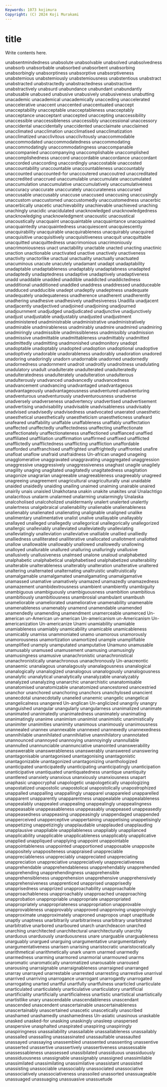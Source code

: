 ```yaml
---
Keywords: 1073 kojimura
Copyright: (C) 2024 Koji Murakami
---
```


# title

Write contents here.



 unabsentmindedness unabsolute unabsolvable unabsolved unabsolvedness unabsorb unabsorbable
unabsorbed unabsorbent unabsorbing unabsorbingly unabsorptiness unabsorptive unabsorptiveness unabstemious unabstemiously unabstemiousness
unabstentious unabstract unabstracted unabstractedly unabstractedness unabstractive unabstractively unabsurd unabundance unabundant
unabundantly unabusable unabused unabusive unabusively unabusiveness unabutting unacademic unacademical unacademically
unacceding unaccelerated unaccelerative unaccent unaccented unaccentuated unaccept unacceptability unacceptable unacceptableness
unacceptably unacceptance unacceptant unaccepted unaccepting unaccessibility unaccessible unaccessibleness unaccessibly unaccessional
unaccessory unaccidental unaccidentally unaccidented unacclaimate unacclaimed unacclimated unacclimation unacclimatised unacclimatization
unacclimatized unacclivitous unacclivitously unaccommodable unaccommodated unaccommodatedness unaccommodating unaccommodatingly unaccommodatingness unaccompanable
unaccompanied unaccompanying unaccomplishable unaccomplished unaccomplishedness unaccord unaccordable unaccordance unaccordant unaccorded
unaccording unaccordingly unaccostable unaccosted unaccountability unaccountable unaccountableness unaccountably unaccounted unaccounted-for
unaccoutered unaccoutred unaccreditated unaccredited unaccrued unaccumulable unaccumulate unaccumulated unaccumulation unaccumulative
unaccumulatively unaccumulativeness unaccuracy unaccurate unaccurately unaccurateness unaccursed unaccusable unaccusably unaccuse
unaccused unaccusing unaccusingly unaccustom unaccustomed unaccustomedly unaccustomedness unacerbic unacerbically unacetic
unachievability unachievable unachieved unaching unachingly unacidic unacidulated unacknowledged unacknowledgedness unacknowledging
unacknowledgment unacoustic unacoustical unacoustically unacquaint unacquaintable unacquaintance unacquainted unacquaintedly unacquaintedness
unacquiescent unacquiescently unacquirability unacquirable unacquirableness unacquirably unacquired unacquisitive unacquisitively unacquisitiveness
unacquit unacquittable unacquitted unacquittedness unacrimonious unacrimoniously unacrimoniousness unact unactability unactable
unacted unacting unactinic unaction unactionable unactivated unactive unactively unactiveness unactivity
unactorlike unactual unactuality unactually unactuated unacuminous unacute unacutely unadamant unadapt
unadaptability unadaptable unadaptableness unadaptably unadaptabness unadapted unadaptedly unadaptedness unadaptive unadaptively
unadaptiveness unadd unaddable unadded unaddible unaddicted unaddictedness unadditional unadditioned unaddled
unaddress unaddressed unadduceable unadduced unadducible unadept unadeptly unadeptness unadequate unadequately
unadequateness unadherence unadherent unadherently unadhering unadhesive unadhesively unadhesiveness Unadilla unadjacent
unadjacently unadjectived unadjoined unadjoining unadjourned unadjournment unadjudged unadjudicated unadjunctive unadjunctively
unadjust unadjustable unadjustably unadjusted unadjustment unadministered unadministrable unadministrative unadministratively unadmirable
unadmirableness unadmirably unadmire unadmired unadmiring unadmiringly unadmissible unadmissibleness unadmissibly unadmission
unadmissive unadmittable unadmittableness unadmittably unadmitted unadmittedly unadmitting unadmonished unadmonitory unadopt
unadoptable unadoptably unadopted unadoption unadoptional unadoptive unadoptively unadorable unadorableness unadorably
unadoration unadored unadoring unadoringly unadorn unadornable unadorned unadornedly unadornedness unadornment
unadroit unadroitly unadroitness unadulating unadulatory unadult unadulterate unadulterated unadulteratedly unadulteratedness
unadulterately unadulteration unadulterous unadulterously unadvanced unadvancedly unadvancedness unadvancement unadvancing unadvantaged
unadvantageous unadvantageously unadvantageousness unadventured unadventuring unadventurous unadventurously unadventurousness unadverse unadversely
unadverseness unadvertency unadvertised unadvertisement unadvertising unadvisability unadvisable unadvisableness unadvisably unadvised
unadvisedly unadvisedness unadvocated unaerated unaesthetic unaesthetical unaesthetically unaestheticism unaestheticness unafeard
unafeared unaffability unaffable unaffableness unaffably unaffectation unaffected unaffectedly unaffectedness unaffecting
unaffectionate unaffectionately unaffectionateness unaffectioned unaffianced unaffied unaffiliated unaffiliation unaffirmation unaffirmed
unaffixed unafflicted unafflictedly unafflictedness unafflicting unaffliction unaffordable unafforded unaffranchised unaffrighted
unaffrightedly unaffronted unafire unafloat unaflow unafraid unafraidness Un-african unaged unageing
unagglomerative unaggravated unaggravating unaggregated unaggression unaggressive unaggressively unaggressiveness unaghast unagile
unagilely unagility unaging unagitated unagitatedly unagitatedness unagitation unagonize unagrarian unagreeable
unagreeableness unagreeably unagreed unagreeing unagreement unagricultural unagriculturally unai unaidable unaided
unaidedly unaiding unailing unaimed unaiming unairable unaired unairily unais unaisled
Unakhotana unakin unakite unakites unal Unalachtigo unalacritous unalarm unalarmed unalarming
unalarmingly Unalaska unalcoholised unalcoholized unaldermanly unalert unalerted unalertly unalertness unalgebraical
unalienability unalienable unalienableness unalienably unalienated unalienating unalignable unaligned unalike unalimentary
unalimentative unalist unalive unallayable unallayably unallayed unalleged unallegedly unallegorical unallegorically
unallegorized unallergic unalleviably unalleviated unalleviatedly unalleviating unalleviatingly unalleviation unalleviative unalliable
unallied unalliedly unalliedness unalliterated unalliterative unallocated unallotment unallotted unallow unallowable
unallowably unallowed unallowedly unallowing unalloyed unallurable unallured unalluring unalluringly unallusive
unallusively unallusiveness unalmsed unalone unaloud unalphabeted unalphabetic unalphabetical unalphabetised unalphabetized
unalterability unalterable unalterableness unalterably unalteration unalterative unaltered unaltering unalternated unalternating
unaltruistic unaltruistically unamalgamable unamalgamated unamalgamating unamalgamative unamassed unamative unamatively unamazed
unamazedly unamazedness unamazement unambidextrousness unambient unambiently unambiguity unambiguous unambiguously unambiguousness
unambition unambitious unambitiously unambitiousness unambrosial unambulant unambush unameliorable unameliorated unameliorative
unamenability unamenable unamenableness unamenably unamend unamendable unamended unamendedly unamending unamendment
unamerceable unamerced Un-american un-American un-american Un-americanism un-Americanism Un-americanization Un-americanize Unami
unamiability unamiable unamiableness unamiably unamicability unamicable unamicableness unamicably unamiss unammoniated
unamo unamorous unamorously unamorousness unamortization unamortized unample unamplifiable unamplified unamply
unamputated unamputative Unamuno unamusable unamusably unamused unamusement unamusing unamusingly unamusingness
unamusive unanachronistic unanachronistical unanachronistically unanachronous unanachronously Un-anacreontic unanaemic unanalagous unanalagously
unanalagousness unanalogical unanalogically unanalogized unanalogous unanalogously unanalogousness unanalytic unanalytical unanalytically
unanalyzable unanalyzably unanalyzed unanalyzing unanarchic unanarchistic unanatomisable unanatomised unanatomizable unanatomized
unancestored unancestried unanchor unanchored unanchoring unanchors unanchylosed unancient unanecdotal unanecdotally
unaneled unanemic unangelic unangelical unangelicalness unangered Un-anglican Un-anglicized unangrily unangry
unanguished unangular unangularly unangularness unanimalized unanimate unanimated unanimatedly unanimatedness unanimately
unanimating unanimatingly unanime unanimism unanimist unanimistic unanimistically unanimiter unanimities unanimity
unanimous unanimously unanimousness unannealed unannex unannexable unannexed unannexedly unannexedness unannihilable
unannihilated unannihilative unannihilatory unannotated unannounced unannoyed unannoying unannoyingly unannullable unannulled
unannunciable unannunciative unanointed unanswerability unanswerable unanswerableness unanswerably unanswered unanswering unantagonisable
unantagonised unantagonising unantagonistic unantagonizable unantagonized unantagonizing unanthologized unanticipated unanticipatedly unanticipating
unanticipatingly unanticipation unanticipative unantiquated unantiquatedness unantique unantiquity unantlered unanxiety unanxious
unanxiously unanxiousness unapart unaphasic unapocryphal unapologetic unapologetically unapologizing unapostatized unapostolic
unapostolical unapostolically unapostrophized unappalled unappalling unappallingly unapparel unappareled unapparelled unapparent
unapparently unapparentness unappealable unappealableness unappealably unappealed unappealing unappealingly unappealingness unappeasable
unappeasableness unappeasably unappeased unappeasedly unappeasedness unappeasing unappeasingly unappendaged unappended unapperceived
unapperceptive unappertaining unappetising unappetisingly unappetizing unappetizingly unapplaudable unapplauded unapplauding unapplausive
unappliable unappliableness unappliably unapplianced unapplicability unapplicable unapplicableness unapplicably unapplicative unapplied
unappliqued unapplying unappoint unappointable unappointableness unappointed unapportioned unapposable unapposite unappositely
unappositeness unappraised unappreciable unappreciableness unappreciably unappreciated unappreciating unappreciation unappreciative unappreciatively
unappreciativeness unapprehendable unapprehendableness unapprehendably unapprehended unapprehending unapprehendingness unapprehensible unapprehensibleness unapprehension
unapprehensive unapprehensively unapprehensiveness unapprenticed unapprised unapprisedly unapprisedness unapprized unapproachability unapproachable
unapproachableness unapproachably unapproached unapproaching unapprobation unappropriable unappropriate unappropriated unappropriately unappropriateness
unappropriation unapprovable unapprovableness unapprovably unapproved unapproving unapprovingly unapproximate unapproximately unaproned
unapropos unapt unaptitude unaptly unaptness unarbitrarily unarbitrariness unarbitrary unarbitrated unarbitrative
unarbored unarboured unarch unarchdeacon unarched unarching unarchitected unarchitectural unarchitecturally unarchly
unarduous unarduously unarduousness unare unarguable unarguableness unarguably unargued unarguing unargumentative
unargumentatively unargumentativeness unarisen unarising unaristocratic unaristocratically unarithmetical unarithmetically unark unarm
unarmed unarmedly unarmedness unarming unarmored unarmorial unarmoured unarms unaromatic unaromatically
unaromatized unarousable unaroused unarousing unarraignable unarraignableness unarraigned unarranged unarray unarrayed
unarrestable unarrested unarresting unarrestive unarrival unarrived unarriving unarrogance unarrogant unarrogantly
unarrogated unarrogating unarted unartful unartfully unartfulness unarticled unarticulate unarticulated unarticulately
unarticulative unarticulatory unartificial unartificiality unartificially unartificialness unartistic unartistical unartistically unartistlike
unary unascendable unascendableness unascendant unascended unascendent unascertainable unascertainableness unascertainably unascertained
unascetic unascetically unascribed unashamed unashamedly unashamedness Un-asiatic unasinous unaskable unasked
unasked-for unasking unaskingly unasleep unaspersed unaspersive unasphalted unaspirated unaspiring unaspiringly
unaspiringness unassailability unassailable unassailableness unassailably unassailed unassailing unassassinated unassaultable unassaulted
unassayed unassaying unassembled unassented unassenting unassentive unasserted unassertive unassertively unassertiveness
unassessable unassessableness unassessed unassibilated unassiduous unassiduously unassiduousness unassignable unassignably unassigned
unassimilable unassimilated unassimilating unassimilative unassistant unassisted unassisting unassociable unassociably unassociated
unassociative unassociatively unassociativeness unassoiled unassorted unassuageable unassuaged unassuaging unassuasive unassuetude

